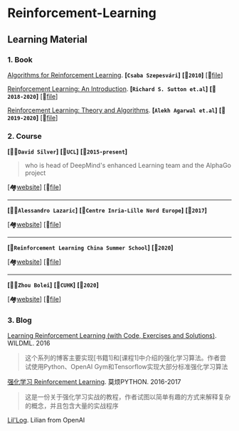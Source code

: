 # Reinforcement-Learning



## Learning Material



### 1. Book

[Algorithms for Reinforcement Learning](https://sites.ualberta.ca/~szepesva/RLBook.html). **[`Csaba Szepesvári`]**  **[:date:`2010`]** [:file_folder:[file](Learning-Material/Algorithms-for-Reinforcement-Learning.pdf)] 

[Reinforcement Learning: An Introduction](http://incompleteideas.net/book/the-book.html). **[`Richard S. Sutton et.al`]** **[:date:`2018-2020`]** [:file_folder:[file](Learning-Material/RLbook2020.pdf)] 

[Reinforcement Learning: Theory and Algorithms](https://rltheorybook.github.io/). **[`Alekh Agarwal et.al`]** **[:date:`2019-2020`]** [:file_folder:[file](Learning-Material/Reinforcement-Learning-Theory-and-Algorithm.pdf)] 



### 2. Course

**[:man_student:`David Silver`]** **[:school:`UCL`]** **[:date:`2015-present`]**

> who is head of DeepMind's enhanced Learning team and the AlphaGo project

[:houses:[website](https://www.davidsilver.uk/teaching/)] [:file_folder:[file](Learning-Material/David-Silver)] 

---

**[:man_student:`Alessandro Lazaric`]** **[:school:`Centre Inria-Lille Nord Europe`]** **[:date:`2017`]**

[:houses:[website](http://researchers.lille.inria.fr/~lazaric/Webpage/Teaching.html)] [:file_folder:[file](Learning-Material/Alessandro-Lazaric)] 

---

**[:school:`Reinforcement Learning China Summer School`]** **[:date:`2020`]**

[:houses:[website](https://rlchina.org/)] [:file_folder:[file](Learning-Material/RLChina)]

---

**[:man_student:`Zhou Bolei`]** **[:school:`CUHK`]** **[:date:`2020`]**

[:houses:[website](https://github.com/zhoubolei/introRL)] [:file_folder:[file](Learning-Material/Zhou-Bolei)]



### 3. Blog

[Learning Reinforcement Learning (with Code, Exercises and Solutions)](http://www.wildml.com/2016/10/learning-reinforcement-learning/). WILDML. 2016

> 这个系列的博客主要实现[书籍1]和[课程1]中介绍的强化学习算法。作者尝试使用Python、OpenAI Gym和Tensorflow实现大部分标准强化学习算法

[强化学习 Reinforcement Learning](https://mofanpy.com/tutorials/machine-learning/reinforcement-learning/). 莫烦PYTHON. 2016-2017

> 这是一份关于强化学习实战的教程，作者试图以简单有趣的方式来解释复杂的概念，并且包含大量的实战程序

[Lil'Log](https://lilianweng.github.io/lil-log/). Lilian from OpenAI



















